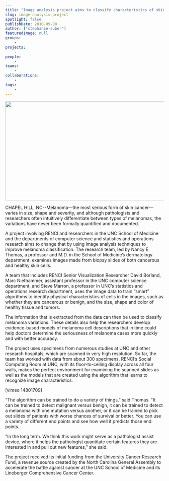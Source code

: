 ```yaml
---
title: "Image analysis project aims to classify characteristics of skin cancers"
slug: image-analysis-project
spotlight: false
publishDate: 2010-09-08
author: ["stephanie-suber"]
featuredImage: null
groups:
    - 
projects:
    - 
people:
    - 
teams: 
    - 
collaborations:
    - 
tags:
    - 
---
```

<p><img class="alignnone size-full wp-image-6229" title="melanoma-story-image" src="https://www.renci.org/wp-content/uploads/2010/09/melanoma-story-image.jpg" alt="" width="630" height="315" /></p>

<p>CHAPEL HILL, NC--Melanoma—the most serious form of skin cancer—varies in size, shape and severity, and although pathologists and researchers often intuitively differentiate between types of melanomas, the variations have never been formally quantified and documented. <!--more--></p>

<p>A project involving RENCI and researchers in the UNC School of Medicine and the departments of computer science and statistics and operations research aims to change that by using image analysis techniques to improve melanoma classification. The research team, led by Nancy E. Thomas, a professor and M.D. in the School of Medicine’s dermatology department, examines images made from biopsy slides of both cancerous and healthy skin cells.</p>

<p>A team that includes RENCI Senior Visualization Researcher David Borland, Marc Niethammer, assistant professor in the UNC computer science department, and Steve Marron, a professor in UNC’s statistics and operations research department, uses the image data to train “smart” algorithms to identify physical characteristics of cells in the images, such as whether they are cancerous or benign, and the size, shape and color of healthy tissue and tumors.</p>

<p>The information that is extracted from the data can then be used to classify melanoma variations. These details also help the researchers develop evidence-based models of melanoma cell descriptions that in time could help doctors determine the seriousness of melanoma cases more quickly and with better accuracy.</p>

<p>The project uses specimens from numerous studies at UNC and other research hospitals, which are scanned in very high resolution. So far, the team has worked with data from about 300 specimens. RENCI’s Social Computing Room at UNC, with its floor-to-ceiling display across all four walls, makes the perfect environment for examining the scanned slides as well as the models that are created using the algorithm that learns to recognize image characteristics.</p>

<p>[vimeo 14801709]</p>

<p>“The algorithm can be trained to do a variety of things,” said Thomas. “It can be trained to detect malignant versus benign, it can be trained to detect a melanoma with one mutation versus another, or it can be trained to pick out slides of patients with worse chances of survival or better. You can use a variety of different end points and see how well it predicts those end points.</p>

<p>“In the long term. We think this work might serve as a pathologist assist device, where it helps the pathologist quantitate certain features they are interested in and pull out new features,” she said.</p>

<p>The project received its initial funding from the University Cancer Research Fund, a revenue source created by the North Carolina General Assembly to accelerate the battle against cancer at the UNC School of Medicine and its Lineberger Comprehensive Cancer Center.</p>
